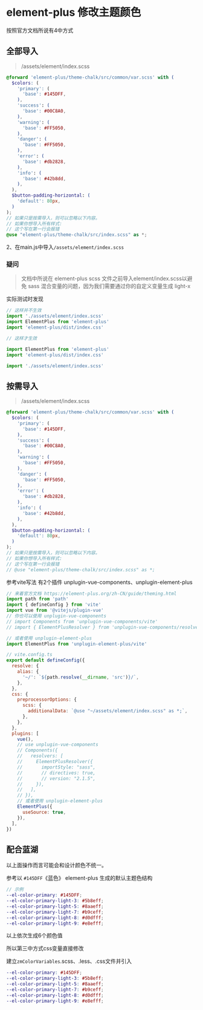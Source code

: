 # element-plus 修改主题颜色

按照官方文档所说有4中方式

## 全部导入

> /assets/element/index.scss

``` Scss
@forward 'element-plus/theme-chalk/src/common/var.scss' with (
  $colors: (
    'primary': (
      'base': #145DFF,
    ),
    'success': (
      'base': #00C8A0,
    ),
    'warning': (
      'base': #FF5050,
    ),
    'danger': (
      'base': #FF5050,
    ),
    'error': (
      'base': #db2828,
    ),
    'info': (
      'base': #42b8dd,
    ),
  ),
  $button-padding-horizontal: (
    'default': 80px,
  )
);
// 如果只是按需导入，则可以忽略以下内容。
// 如果你想导入所有样式:
// 这个写在第一行会报错
@use "element-plus/theme-chalk/src/index.scss" as *;
```

2、在main.js中导入`/assets/element/index.scss`

### 疑问

> 文档中所说在 element-plus scss 文件之前导入element/index.scss以避免 sass 混合变量的问题，因为我们需要通过你的自定义变量生成 light-x

实际测试时发现

``` JavaScript
// 这样并不生效
import './assets/element/index.scss'
import ElementPlus from 'element-plus'
import 'element-plus/dist/index.css'
```

``` JavaScript
// 这样才生效

import ElementPlus from 'element-plus'
import 'element-plus/dist/index.css'

import './assets/element/index.scss'
```

## 按需导入

> /assets/element/index.scss

``` Scss
@forward 'element-plus/theme-chalk/src/common/var.scss' with (
  $colors: (
    'primary': (
      'base': #145DFF,
    ),
    'success': (
      'base': #00C8A0,
    ),
    'warning': (
      'base': #FF5050,
    ),
    'danger': (
      'base': #FF5050,
    ),
    'error': (
      'base': #db2828,
    ),
    'info': (
      'base': #42b8dd,
    ),
  ),
  $button-padding-horizontal: (
    'default': 80px,
  )
);
// 如果只是按需导入，则可以忽略以下内容。
// 如果你想导入所有样式:
// 这个写在第一行会报错
// @use "element-plus/theme-chalk/src/index.scss" as *;
```

参考vite写法 有2个插件 unplugin-vue-components、unplugin-element-plus

``` JavaScript
// 来着官方文档 https://element-plus.org/zh-CN/guide/theming.html
import path from 'path'
import { defineConfig } from 'vite'
import vue from '@vitejs/plugin-vue'
// 你也可以使用 unplugin-vue-components
// import Components from 'unplugin-vue-components/vite'
// import { ElementPlusResolver } from 'unplugin-vue-components/resolvers'

// 或者使用 unplugin-element-plus
import ElementPlus from 'unplugin-element-plus/vite'

// vite.config.ts
export default defineConfig({
  resolve: {
    alias: {
      '~/': `${path.resolve(__dirname, 'src')}/`,
    },
  },
  css: {
    preprocessorOptions: {
      scss: {
        additionalData: `@use "~/assets/element/index.scss" as *;`,
      },
    },
  },
  plugins: [
    vue(),
    // use unplugin-vue-components
    // Components({
    //   resolvers: [
    //     ElementPlusResolver({
    //       importStyle: "sass",
    //       // directives: true,
    //       // version: "2.1.5",
    //     }),
    //   ],
    // }),
    // 或者使用 unplugin-element-plus
    ElementPlus({
      useSource: true,
    }),
  ],
})
```

## 配合蓝湖

以上面操作而言可能会和设计颜色不统一。

参考以 `#145DFF`《蓝色》 element-plus 生成的默认主题色结构

``` Scss
// 示例
--el-color-primary: #145DFF;
--el-color-primary-light-3: #5b8eff;
--el-color-primary-light-5: #8aaeff;
--el-color-primary-light-7: #b9ceff;
--el-color-primary-light-8: #d0dfff;
--el-color-primary-light-9: #e8efff;

```

以上依次生成6个颜色值

所以第三中方式css变量直接修改

建立`zmColorVariables`.scss、.less、.css文件并引入

``` scss
--el-color-primary: #145DFF;
--el-color-primary-light-3: #5b8eff;
--el-color-primary-light-5: #8aaeff;
--el-color-primary-light-7: #b9ceff;
--el-color-primary-light-8: #d0dfff;
--el-color-primary-light-9: #e8efff;
```

